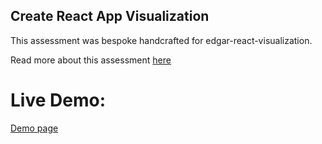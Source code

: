 ## Create React App Visualization

This assessment was bespoke handcrafted for edgar-react-visualization.

Read more about this assessment [here](https://react.eogresources.com)

# Live Demo:
[Demo page](https://edgararguelles.github.io/edgar-react-visualization-eog-react-assessment/)
